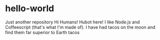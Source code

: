 # hello-world
Just another repository
Hi Humans!
Hubot here! I like Node.js and Coffeescript (that's what I'm made of).
I have had tacos on the moon and find them far superior to Earth tacos
